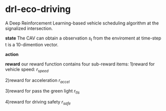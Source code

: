 # drl-eco-driving
A Deep Reinforcement Learning-based vehicle scheduling algorithm at the signalized intersection.

**state**
The CAV can obtain a observation $s_t$ from the enviroment at time-step t is a 10-dimention vector.

**action**

**reward**
our reward function contains four sub-reward items: 
1)reward for vehicle speed: $r_{speed}$

2)reward for acceleration $r_{accel}$ 

3)reward for pass the green light $r_{tls}$

4)reward for driving safety $r_{safe}$


